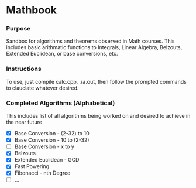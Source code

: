 # Mathbook

### Purpose
Sandbox for algorithms and theorems observed in Math courses. 
This includes basic arithmatic functions to Integrals, Linear Algebra, Belzouts, Extended Euclidean, or base conversions, etc.

### Instructions
To use, just compile calc.cpp, ./a.out, then follow the prompted commands to 
clauclate whatever desired.

### Completed Algorithms (Alphabetical)
This includes list of all algorithms being worked on and desired to achieve in the near future


- [X] Base Conversion - (2-32) to 10
- [X] Base Conversion - 10 to (2-32)
- [ ] Base Conversion - x to y
- [X] Belzouts 
- [X] Extended Euclidean - GCD
- [X] Fast Powering
- [X] Fibonacci - nth Degree
- [ ] ...
